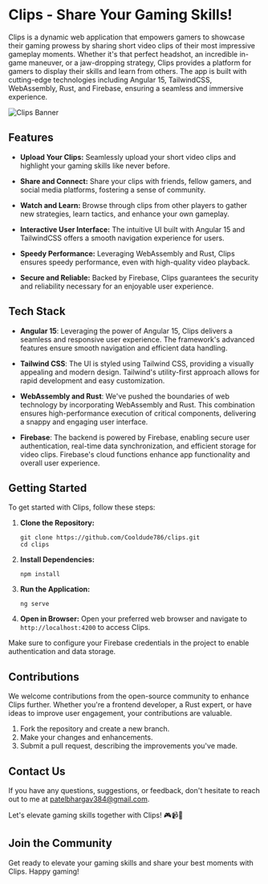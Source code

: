 # Clips - Share Your Gaming Skills!

Clips is a dynamic web application that empowers gamers to showcase their gaming prowess by sharing short video clips of their most impressive gameplay moments. Whether it's that perfect headshot, an incredible in-game maneuver, or a jaw-dropping strategy, Clips provides a platform for gamers to display their skills and learn from others. The app is built with cutting-edge technologies including Angular 15, TailwindCSS, WebAssembly, Rust, and Firebase, ensuring a seamless and immersive experience.

![Clips Banner](link-to-your-banner-image)

## Features

- **Upload Your Clips:** Seamlessly upload your short video clips and highlight your gaming skills like never before.

- **Share and Connect:** Share your clips with friends, fellow gamers, and social media platforms, fostering a sense of community.

- **Watch and Learn:** Browse through clips from other players to gather new strategies, learn tactics, and enhance your own gameplay.

- **Interactive User Interface:** The intuitive UI built with Angular 15 and TailwindCSS offers a smooth navigation experience for users.

- **Speedy Performance:** Leveraging WebAssembly and Rust, Clips ensures speedy performance, even with high-quality video playback.

- **Secure and Reliable:** Backed by Firebase, Clips guarantees the security and reliability necessary for an enjoyable user experience.

## Tech Stack

- **Angular 15**: Leveraging the power of Angular 15, Clips delivers a seamless and responsive user experience. The framework's advanced features ensure smooth navigation and efficient data handling.

- **Tailwind CSS**: The UI is styled using Tailwind CSS, providing a visually appealing and modern design. Tailwind's utility-first approach allows for rapid development and easy customization.

- **WebAssembly and Rust**: We've pushed the boundaries of web technology by incorporating WebAssembly and Rust. This combination ensures high-performance execution of critical components, delivering a snappy and engaging user interface.

- **Firebase**: The backend is powered by Firebase, enabling secure user authentication, real-time data synchronization, and efficient storage for video clips. Firebase's cloud functions enhance app functionality and overall user experience.

## Getting Started

To get started with Clips, follow these steps:

1. **Clone the Repository:**
   ```
   git clone https://github.com/Cooldude786/clips.git
   cd clips
   ```

2. **Install Dependencies:**
   ```
   npm install
   ```

3. **Run the Application:**
   ```
   ng serve
   ```

4. **Open in Browser:**
   Open your preferred web browser and navigate to `http://localhost:4200` to access Clips.

Make sure to configure your Firebase credentials in the project to enable authentication and data storage.

## Contributions

We welcome contributions from the open-source community to enhance Clips further. Whether you're a frontend developer, a Rust expert, or have ideas to improve user engagement, your contributions are valuable.

1. Fork the repository and create a new branch.
2. Make your changes and enhancements.
3. Submit a pull request, describing the improvements you've made.

## Contact Us

If you have any questions, suggestions, or feedback, don't hesitate to reach out to me at [patelbhargav384@gmail.com](mailto:patelbhargav384@gmail.com).

Let's elevate gaming skills together with Clips! 🎮📹🚀

## Join the Community

Get ready to elevate your gaming skills and share your best moments with Clips. Happy gaming!
